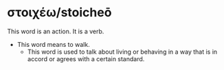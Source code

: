 # στοιχέω/stoicheō
This word is an action. It is a verb.

* This word means to walk.
    * This word is used to talk about living or behaving in a way that is in accord or agrees with a certain standard.
